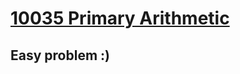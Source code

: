 
# [10035 Primary Arithmetic](https://uva.onlinejudge.org/index.php?option=com_onlinejudge&Itemid=8&page=show_problem&problem=976)


## Easy problem :)
